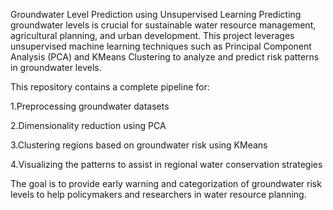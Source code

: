 Groundwater Level Prediction using Unsupervised Learning Predicting groundwater levels is crucial for sustainable water resource management, agricultural planning, and urban development. This project leverages unsupervised machine learning techniques such as Principal Component Analysis (PCA) and KMeans Clustering to analyze and predict risk patterns in groundwater levels.

This repository contains a complete pipeline for:

1.Preprocessing groundwater datasets

2.Dimensionality reduction using PCA

3.Clustering regions based on groundwater risk using KMeans

4.Visualizing the patterns to assist in regional water conservation strategies

The goal is to provide early warning and categorization of groundwater risk levels to help policymakers and researchers in water resource planning.
